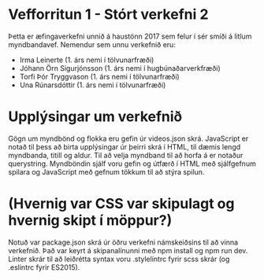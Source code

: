 # Vefforritun 1 - Stórt verkefni 2

Þetta er æfingaverkefni unnið á haustönn 2017 sem felur í sér smíði á litlum myndbandavef. Nemendur sem unnu verkefnið eru:
- Irma Leinerte (1. árs nemi í tölvunarfræði)
- Jóhann Örn Sigurjónsson (1. árs nemi í hugbúnaðarverkfræði)
- Torfi Þór Tryggvason (1. árs nemi í tölvunarfræði)
- Una Rúnarsdóttir (1. árs nemi í tölvunarfræði)

# Upplýsingar um verkefnið

Gögn um myndbönd og flokka eru gefin úr videos.json skrá. JavaScript er notað til þess að birta upplýsingar úr þeirri skrá í HTML, til dæmis lengd myndbanda, titill og aldur. Til að velja myndband til að horfa á er notaður querystring. Myndböndin sjálf voru gefin og útfærð í HTML með sjálfgefnum spilara og JavaScript með gefnum tökkum til að stýra spilun.

# (Hvernig var CSS var skipulagt og hvernig skipt í möppur?)

Notuð var package.json skrá úr öðru verkefni námskeiðsins til að vinna verkefnið. Það var keyrt á skipanalínunni með npm install og npm run dev. Linter skrár til að leiðrétta syntax voru .stylelintrc fyrir scss skrár (og .eslintrc fyrir ES2015).

